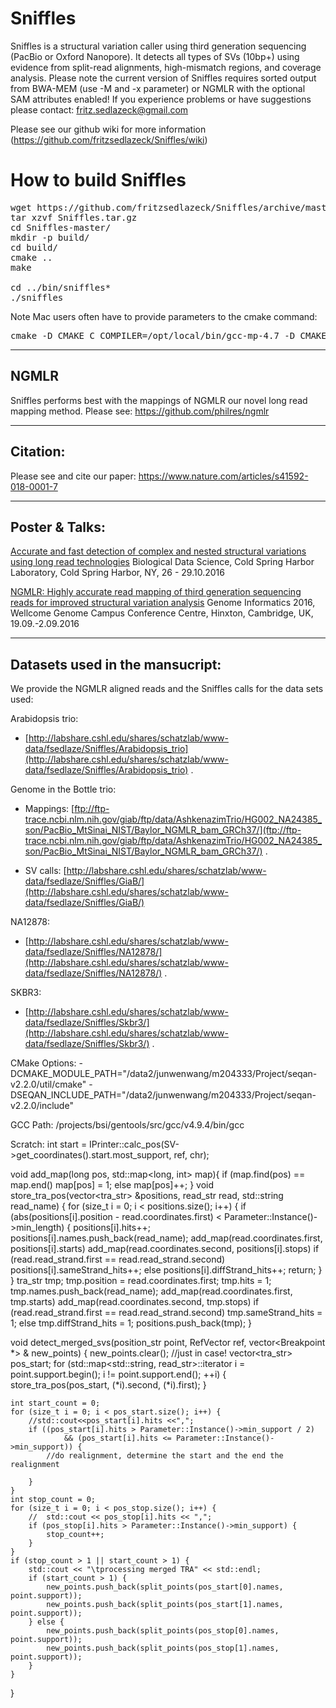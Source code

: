 # Sniffles
Sniffles is a structural variation caller using third generation sequencing (PacBio or Oxford Nanopore). It detects all types of SVs (10bp+) using evidence from split-read alignments, high-mismatch regions, and coverage analysis. Please note the current version of Sniffles requires sorted output from BWA-MEM (use -M and -x parameter) or NGMLR with the optional SAM attributes enabled! If you experience problems or have suggestions please contact: fritz.sedlazeck@gmail.com


Please see our github wiki for more information (https://github.com/fritzsedlazeck/Sniffles/wiki)


# How to build Sniffles
<pre>wget https://github.com/fritzsedlazeck/Sniffles/archive/master.tar.gz -O Sniffles.tar.gz
tar xzvf Sniffles.tar.gz
cd Sniffles-master/
mkdir -p build/
cd build/
cmake ..
make

cd ../bin/sniffles*
./sniffles</pre>

Note Mac users often have to provide parameters to the cmake command:
<pre>cmake -D CMAKE_C_COMPILER=/opt/local/bin/gcc-mp-4.7 -D CMAKE_CXX_COMPILER=/opt/local/bin/g++-mp-4.7 .. 
</pre>


**************************************
## NGMLR
Sniffles performs best with the mappings of NGMLR our novel long read mapping method. 
Please see:
https://github.com/philres/ngmlr

****************************************
## Citation:
Please see and cite our paper:
https://www.nature.com/articles/s41592-018-0001-7
  
**************************************
## Poster & Talks:

[Accurate and fast detection of complex and nested structural variations using long read technologies](http://schatzlab.cshl.edu/presentations/2016/2016.10.28.BIODATA.PacBioSV.pdf)
Biological Data Science, Cold Spring Harbor Laboratory, Cold Spring Harbor, NY, 26 - 29.10.2016

[NGMLR: Highly accurate read mapping of third generation sequencing reads for improved structural variation analysis](http://www.cibiv.at/~philipp_/files/gi2016_poster_phr.pdf) 
Genome Informatics 2016, Wellcome Genome Campus Conference Centre, Hinxton, Cambridge, UK, 19.09.-2.09.2016

**************************************
## Datasets used in the mansucript:
We provide the NGMLR aligned reads and the Sniffles calls for the data sets used:  

Arabidopsis trio: 
+ [http://labshare.cshl.edu/shares/schatzlab/www-data/fsedlaze/Sniffles/Arabidopsis_trio](http://labshare.cshl.edu/shares/schatzlab/www-data/fsedlaze/Sniffles/Arabidopsis_trio) . 

Genome in the Bottle trio: 
+ Mappings: [ftp://ftp-trace.ncbi.nlm.nih.gov/giab/ftp/data/AshkenazimTrio/HG002_NA24385_son/PacBio_MtSinai_NIST/Baylor_NGMLR_bam_GRCh37/](ftp://ftp-trace.ncbi.nlm.nih.gov/giab/ftp/data/AshkenazimTrio/HG002_NA24385_son/PacBio_MtSinai_NIST/Baylor_NGMLR_bam_GRCh37/) . 

+ SV calls: [http://labshare.cshl.edu/shares/schatzlab/www-data/fsedlaze/Sniffles/GiaB/](http://labshare.cshl.edu/shares/schatzlab/www-data/fsedlaze/Sniffles/GiaB/)

NA12878: 
+ [http://labshare.cshl.edu/shares/schatzlab/www-data/fsedlaze/Sniffles/NA12878/](http://labshare.cshl.edu/shares/schatzlab/www-data/fsedlaze/Sniffles/NA12878/) .  

SKBR3: 
+ [http://labshare.cshl.edu/shares/schatzlab/www-data/fsedlaze/Sniffles/Skbr3/](http://labshare.cshl.edu/shares/schatzlab/www-data/fsedlaze/Sniffles/Skbr3/) .

CMake Options:
-DCMAKE_MODULE_PATH="/data2/junwenwang/m204333/Project/seqan-v2.2.0/util/cmake" -DSEQAN_INCLUDE_PATH="/data2/junwenwang/m204333/Project/seqan-v2.2.0/include"

GCC Path:
/projects/bsi/gentools/src/gcc/v4.9.4/bin/gcc

Scratch:
int start = IPrinter::calc_pos(SV->get_coordinates().start.most_support, ref, chr);

void add_map(long pos, std::map<long, int> map){
    if (map.find(pos) == map.end() map[pos] = 1;
    else map[pos]++;
}
void store_tra_pos(vector<tra_str> &positions, read_str read, std::string read_name) {
    for (size_t i = 0; i < positions.size(); i++) {
        if (abs(positions[i].position - read.coordinates.first) < Parameter::Instance()->min_length) {
            positions[i].hits++;
            positions[i].names.push_back(read_name);
            add_map(read.coordinates.first, positions[i].starts)
            add_map(read.coordinates.second, positions[i].stops)
            if (read.read_strand.first == read.read_strand.second)
                positions[i].sameStrand_hits++;
            else positions[i].diffStrand_hits++;
            return;
        }
    }
    tra_str tmp;
    tmp.position = read.coordinates.first;
    tmp.hits = 1;
    tmp.names.push_back(read_name);
    add_map(read.coordinates.first, tmp.starts)
    add_map(read.coordinates.second, tmp.stops)
    if (read.read_strand.first == read.read_strand.second)
        tmp.sameStrand_hits = 1;
    else tmp.diffStrand_hits = 1;
    positions.push_back(tmp);
}

void detect_merged_svs(position_str point, RefVector ref, vector<Breakpoint *> & new_points) {
    new_points.clear(); //just in case!
    vector<tra_str> pos_start;
    for (std::map<std::string, read_str>::iterator i = point.support.begin(); i != point.support.end(); ++i) {
        store_tra_pos(pos_start, (*i).second, (*i).first);
    }

    int start_count = 0;
    for (size_t i = 0; i < pos_start.size(); i++) {
        //std::cout<<pos_start[i].hits <<",";
        if ((pos_start[i].hits > Parameter::Instance()->min_support / 2)
                && (pos_start[i].hits <= Parameter::Instance()->min_support)) {
            //do realignment, determine the start and the end the realignment

        }
    }
    int stop_count = 0;
    for (size_t i = 0; i < pos_stop.size(); i++) {
        //	std::cout << pos_stop[i].hits << ",";
        if (pos_stop[i].hits > Parameter::Instance()->min_support) {
            stop_count++;
        }
    }
    if (stop_count > 1 || start_count > 1) {
        std::cout << "\tprocessing merged TRA" << std::endl;
        if (start_count > 1) {
            new_points.push_back(split_points(pos_start[0].names, point.support));
            new_points.push_back(split_points(pos_start[1].names, point.support));
        } else {
            new_points.push_back(split_points(pos_stop[0].names, point.support));
            new_points.push_back(split_points(pos_stop[1].names, point.support));
        }
    }
}


